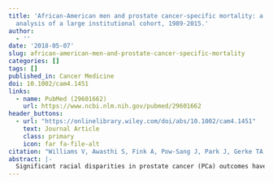 ```yaml
---
title: 'African-American men and prostate cancer-specific mortality: a competing risk
  analysis of a large institutional cohort, 1989-2015.'
author:
  - ''
date: '2018-05-07'
slug: african-american-men-and-prostate-cancer-specific-mortality
categories: []
tags: []
published_in: Cancer Medicine
doi: 10.1002/cam4.1451
links:
  - name: PubMed (29601662)
    url: https://www.ncbi.nlm.nih.gov/pubmed/29601662
header_buttons:
  - url: "https://onlinelibrary.wiley.com/doi/abs/10.1002/cam4.1451"
    text: Journal Article
    class: primary
    icon: far fa-file-alt
citation: "Williams V, Awasthi S, Fink A, Pow-Sang J, Park J, Gerke TA, Yamoah K. African American Men and prostate cancer specific mortality: A competing risk analysis of a large institutional cohort, 1989--2015. Cancer Med 2018; DOI: 10.1002/cam4.1451."
abstract: |-
  Significant racial disparities in prostate cancer (PCa) outcomes have been reported, with African-American men (AAM) more likely to endure adverse oncologic outcomes. Despite efforts to dissipate racial disparities in PCa, a survival gap persists and it remains unclear to what extent this disparity can be explained by known clinicodemographic factors. In this study, we leveraged our large institutional database, spanning over 25 years, to investigate whether AAM continued to experience poor PCa outcomes and factors that may contribute to racial disparities in PCa. A total of 7307 patients diagnosed with PCa from 1989 through 2015 were included. Associations of race and clinicodemographic characteristics were analyzed using chi-square for categorical and Mann-Whitney U-test for continuous variables. Racial differences in prostate cancer outcomes were analyzed using competing risk analysis methods of Fine and Gray. Median follow-up time was 106 months. There were 2304 deaths recorded, of which 432 resulted from PCa. AAM were more likely to be diagnosed at an earlier age (median 60 vs. 65 years, P = <0.001) and were more likely to have ≥1 comorbidities (13.6% vs. 7.5%, P < 0.001). In a multivariate competing risk model, adjusted for baseline covariates, AAM experienced significantly higher risk of PCSM compared to NHW men (HR, 1.62, 95% CI, 1.02-2.57, P = 0.03) NHW. Among men diagnosed at an older age (>60 years), racial differences in PCSM were more pronounced, with AAM experiencing higher rates of PCSM (HR, 2.05, 95% CI, 1.26-3.34, P = 0.003). After adjustment of clinicodemographic and potential risk factors, AAM continue to experience an increased risk of mortality from PCa, especially older AAM. Furthermore, AAM are more likely to be diagnosed at an early age and more likely to have higher comorbidity indices.
---
```


<!--
## Common icons

Font Awesome: https://fontawesome.com/icons
Academic Icons: http://jpswalsh.github.io/academicons/

github: fab fa-github
twitter: fab fa-twitter
rocket (app): fas fa-rocket
biorxiv: ai ai-biorxiv
arvix: ai ai-arxiv
doi: ai ai-doi
pubmed: ai ai-pubmed
generic paper: far fa-file-alt
generic project: fas fa-briefcase
-->

<!--
You can include extra content here as markdown.
It will render after Abstract and Links and before Citation.
-->
